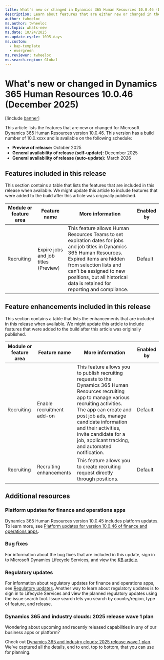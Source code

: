 ```yaml
---
title: What's new or changed in Dynamics 365 Human Resources 10.0.46 (December 2025)
description: Learn about features that are either new or changed in the Microsoft Dynamics 365 Human Resources version 10.0.46 preview release.
author: twheeloc
ms.author: twheeloc
ms.topic: whats-new
ms.date: 10/24/2025
ms.update-cycle: 1095-days
ms.custom:   
  - bap-template
  - evergreen
ms.reviewer: twheeloc
ms.search.region: Global
---
```


# What's new or changed in Dynamics 365 Human Resources 10.0.46 (December 2025)

[!include [banner](../../includes/preview-banner.md)]

This article lists the features that are new or changed for Microsoft Dynamics 365 Human Resources version 10.0.46. This version has a build number of 10.0.xxxx and is available on the following schedule:
- **Preview of release:** October 2025
- **General availability of release (self-update):** December 2025
- **General availability of release (auto-update):** March 2026

## Features included in this release
This section contains a table that lists the features that are included in this release when available. We might update this article to include features that were added to the build after this article was originally published.

| Module or feature area | Feature name | More information | Enabled by |
|---|---|---|---|
| Recruiting | Expire jobs and job titles (Preview) |This feature allows Human Resources Teams to set expiration dates for jobs and job titles in Dynamics 365 Human Resources. Expired items are hidden from selection lists and can’t be assigned to new positions, but all historical data is retained for reporting and compliance. | Default |



## Feature enhancements included in this release
This section contains a table that lists the enhancements that are included in this release when available. We might update this article to include features that were added to the build after this article was originally published.

| Module or feature area | Feature name | More information | Enabled by |
|---|---|---|---|
|Recruiting | Enable recruitment add-on | This feature allows you to publish recruiting requests to the Dynamics 365 Human Resources recruiting app to manage various recruiting activities. The app can create and post job ads, manage candidate information and their activities, invite candidate for a job, applicant tracking, and automated notification. | Default |
|Recruiting | Recruiting enhancements | This feature allows you to create recruiting request directly through positions. | Default |


## Additional resources

### Platform updates for finance and operations apps

Dynamics 365 Human Resources version 10.0.45 includes platform updates. To learn more, see 
[Platform updates for version 10.0.46 of finance and operations apps](../../fin-ops-core/fin-ops/get-started/whats-new-platform-updates-10-0-46.md).

### Bug fixes

For information about the bug fixes that are included in this update, sign in to Microsoft Dynamics Lifecycle Services, and view the [KB article](https://fix.lcs.dynamics.com/Issue/Details?bugId=xxxx).

### Regulatory updates

For information about regulatory updates for finance and operations apps, see [Regulatory updates](../../finance/localizations/global/regulatory-updates.md). Another way to learn about regulatory updates is to
sign in to Lifecycle Services and view the planned regulatory updates using the issue search tool. Issue search lets you search by country/region, type of feature, and release.

### Dynamics 365 and industry clouds: 2025 release wave 1 plan

Wondering about upcoming and recently released capabilities in any of our business apps or platform?

Check out [Dynamics 365 and industry clouds: 2025 release wave 1 plan](/dynamics365/release-plan/2025wave1/finance-supply-chain/dynamics365-finance). We've captured all the details, end to end, top to bottom, 
that you can use for planning.


  
